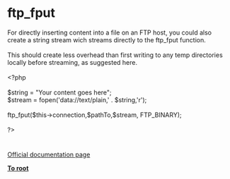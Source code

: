 # ftp_fput




<div class="phpcode"><span class="html">
For directly inserting content into a file on an FTP host, you could also create a string stream wich streams directly to the ftp_fput function. <br><br>This should create less overhead than first writing to any temp directories locally before streaming, as suggested here.<br><br><span class="default">&lt;?php<br><br>$string </span><span class="keyword">= </span><span class="string">&quot;Your content goes here&quot;</span><span class="keyword">;<br></span><span class="default">$stream </span><span class="keyword">= </span><span class="default">fopen</span><span class="keyword">(</span><span class="string">&apos;data://text/plain,&apos; </span><span class="keyword">. </span><span class="default">$string</span><span class="keyword">,</span><span class="string">&apos;r&apos;</span><span class="keyword">);<br><br></span><span class="default">ftp_fput</span><span class="keyword">(</span><span class="default">$this</span><span class="keyword">-&gt;</span><span class="default">connection</span><span class="keyword">,</span><span class="default">$pathTo</span><span class="keyword">,</span><span class="default">$stream</span><span class="keyword">, </span><span class="default">FTP_BINARY</span><span class="keyword">);<br><br></span><span class="default">?&gt;</span>
</span>
</div>
  

#

[Official documentation page](https://www.php.net/manual/en/function.ftp-fput.php)

**[To root](/README.md)**